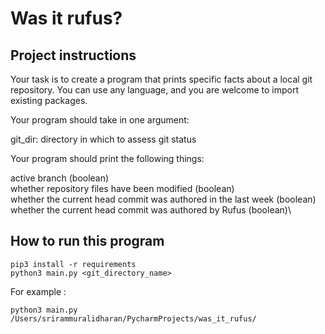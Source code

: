 # Was it rufus?

## Project instructions
Your task is to create a program that prints specific facts about a local git repository. You can use any language, and you are welcome to import existing packages.

Your program should take in one argument:

git_dir: directory in which to assess git status


Your program should print the following things:

active branch (boolean)\
whether repository files have been modified (boolean)\
whether the current head commit was authored in the last week (boolean)\
whether the current head commit was authored by Rufus (boolean)\

## How to run this program

```
pip3 install -r requirements
python3 main.py <git_directory_name>
```

For example :  
```
python3 main.py /Users/srirammuralidharan/PycharmProjects/was_it_rufus/
```

